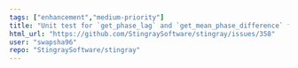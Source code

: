 ```yaml
---
tags: ["enhancement","medium-priority"]
title: "Unit test for `get_phase_lag` and `get_mean_phase_difference` functions"
html_url: "https://github.com/StingraySoftware/stingray/issues/358"
user: "swapsha96"
repo: "StingraySoftware/stingray"
---
```



